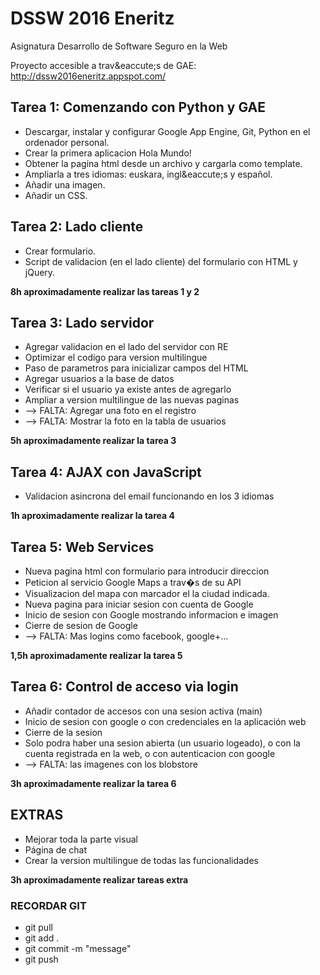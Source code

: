 # DSSW 2016 Eneritz #
Asignatura Desarrollo de Software Seguro en la Web

Proyecto accesible a trav&eaccute;s de GAE: http://dssw2016eneritz.appspot.com/

## Tarea 1: Comenzando con Python y GAE ##

* Descargar, instalar y configurar Google App Engine, Git, Python en el ordenador personal.
* Crear la primera aplicacion Hola Mundo!
* Obtener la pagina html desde un archivo y cargarla como template.
* Ampliarla a tres idiomas: euskara, ingl&eaccute;s y español.
* Añadir una imagen.
* Añadir un CSS.

## Tarea 2: Lado cliente ##

* Crear formulario.
* Script de validacion (en el lado cliente) del formulario con HTML y jQuery.  

**8h aproximadamente realizar las tareas 1 y 2**

## Tarea 3: Lado servidor ##

* Agregar validacion en el lado del servidor con RE
* Optimizar el codigo para version multilingue
* Paso de parametros para inicializar campos del HTML
* Agregar usuarios a la base de datos
* Verificar si el usuario ya existe antes de agregarlo
* Ampliar a version multilingue de las nuevas paginas
* --> FALTA: Agregar una foto en el registro
* --> FALTA: Mostrar la foto en la tabla de usuarios

**5h aproximadamente realizar la tarea 3**

## Tarea 4: AJAX con JavaScript ##

* Validacion asincrona del email funcionando en los 3 idiomas

**1h aproximadamente realizar la tarea 4**

## Tarea 5: Web Services ##

* Nueva pagina html con formulario para introducir direccion
* Peticion al servicio Google Maps a trav�s de su API
* Visualizacion del mapa con marcador el la ciudad indicada.
* Nueva pagina para iniciar sesion con cuenta de Google
* Inicio de sesion con Google mostrando informacion e imagen
* Cierre de sesion de Google
* --> FALTA: Mas logins como facebook, google+...

**1,5h aproximadamente realizar la tarea 5**

## Tarea 6: Control de acceso via login

* Añadir contador de accesos con una sesion activa (main)
* Inicio de sesion con google o con credenciales en la aplicación web
* Cierre de la sesion
* Solo podra haber una sesion abierta (un usuario logeado),
o con la cuenta registrada en la web, o con autenticacion con google
* --> FALTA: las imagenes con los blobstore


**3h aproximadamente realizar la tarea 6**


## EXTRAS ##

* Mejorar toda la parte visual
* Página de chat
* Crear la version multilingue de todas las funcionalidades

**3h aproximadamente realizar tareas extra**

### RECORDAR GIT ###

* git pull
* git add .
* git commit -m "message"
* git push
